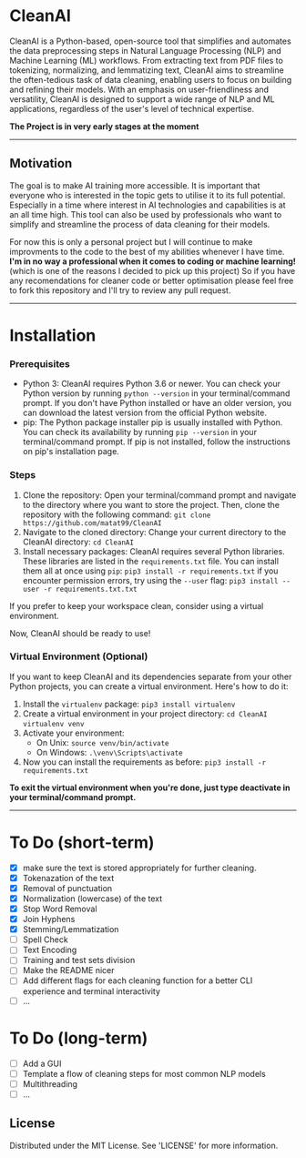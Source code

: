 # CleanAI

CleanAI is a Python-based, open-source tool that simplifies and automates the data preprocessing steps in Natural Language Processing (NLP) and Machine Learning (ML) workflows. From extracting text from PDF files to tokenizing, normalizing, and lemmatizing text, CleanAI aims to streamline the often-tedious task of data cleaning, enabling users to focus on building and refining their models. With an emphasis on user-friendliness and versatility, CleanAI is designed to support a wide range of NLP and ML applications, regardless of the user's level of technical expertise.

**The Project is in very early stages at the moment**

****
## Motivation

The goal is to make AI training more accessible. It is important that everyone
who is interested in the topic gets to utilise it to its full potential. Especially in a time where interest in AI technologies and capabilities is at an all time high. This tool can also be used by professionals who want to simplify and streamline the process of data cleaning for their models.

For now this is only a personal project but I will continue to make improvments to the code
to the best of my abilities whenever I have time. **I'm in no way a professional when it comes to coding or machine learning!** (which is one of the reasons I decided to pick up this project) So if you have any recomendations for cleaner code or better optimisation please feel free to fork this repository and I'll try to review any pull request.

****
# Installation 

### Prerequisites

- Python 3: CleanAI requires Python 3.6 or newer. You can check your Python version by running `python --version` in your terminal/command prompt. If you don't have Python installed or have an older version, you can download the latest version from the official Python website.
- pip: The Python package installer pip is usually installed with Python. You can check its availability by running `pip --version` in your terminal/command prompt. If pip is not installed, follow the instructions on pip's installation page.

### Steps
1. Clone the repository: 
    Open your terminal/command prompt and navigate to the directory where you want to store the project. Then, clone the repository with the following command:
    `git clone https://github.com/matat99/CleanAI`
2. Navigate to the cloned directory:
    Change your current directory to the CleanAI directory:
    `cd CleanAI`
3. Install necessary packages:
    CleanAI requires several Python libraries. These libraries are listed in the `requirements.txt` file. You can install them all at once using `pip`:
    `pip3 install -r requirements.txt`
    if you encounter permission errors, try using the `--user` flag:
    `pip3 install --user -r requirements.txt.txt`

If you prefer to keep your workspace clean, consider using a virtual environment.

Now, CleanAI should be ready to use!

### Virtual Environment (Optional)
If you want to keep CleanAI and its dependencies separate from your other Python projects, you can create a virtual environment. Here's how to do it:
1. Install the `virtualenv` package:
    `pip3 install virtualenv`
2. Create a virtual environment in your project directory:
   `cd CleanAI`
    `virtualenv venv`
3. Activate your environment:
    - On Unix:
    `source venv/bin/activate`
    - On Windows:
    `.\venv\Scripts\activate`
4. Now you can install the requirements as before:
    `pip3 install -r requirements.txt`

**To exit the virtual environment when you're done, just type deactivate in your terminal/command prompt.**
***

# To Do (short-term)

 - [x] make sure the text is stored appropriately for further cleaning. 
 - [x] Tokenazation of the text
 - [x] Removal of punctuation
 - [x] Normalization (lowercase) of the text
 - [x] Stop Word Removal
 - [x] Join Hyphens
 - [x] Stemming/Lemmatization
 - [ ] Spell Check
 - [ ] Text Encoding 
 - [ ] Training and test sets division
 - [ ] Make the README nicer
 - [ ] Add different flags for each cleaning function for a better CLI experience and terminal interactivity
 - [ ] ...

 # To Do (long-term)

 - [ ] Add a GUI
 - [ ] Template a flow of cleaning steps for most common NLP models
 - [ ] Multithreading
 - [ ] ...

## License 

Distributed under the MIT License. See 'LICENSE' for more information.